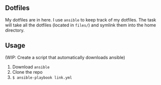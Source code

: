 ## Dotfiles

My dotfiles are in here. I use `ansible` to keep track of my dotfiles. The task
will take all the dotfiles (located in `files/`) and symlink them into the
home directory.

## Usage

(WIP: Create a script that automatically downloads ansible)
1. Download `ansible`
2. Clone the repo
3. `$ ansible-playbook link.yml`
